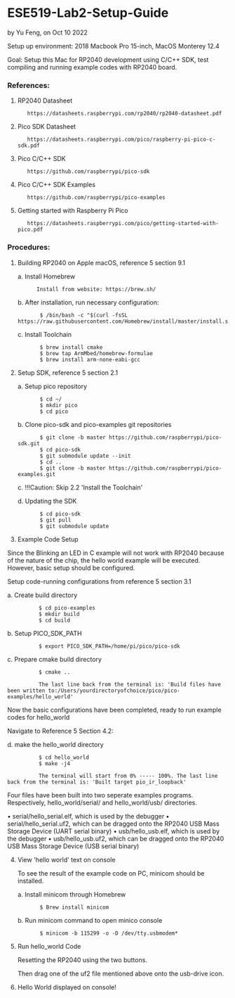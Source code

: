 # ESE519-Lab2-Setup-Guide

by Yu Feng, on Oct 10 2022

Setup up environment: 2018 Macbook Pro 15-inch, MacOS Monterey 12.4

Goal: Setup this Mac for RP2040 development using C/C++ SDK, test compiling and running example codes with RP2040 board.

### References:

1. RP2040 Datasheet

          https://datasheets.raspberrypi.com/rp2040/rp2040-datasheet.pdf

2. Pico SDK Datasheet

          https://datasheets.raspberrypi.com/pico/raspberry-pi-pico-c-sdk.pdf

3. Pico C/C++ SDK

          https://github.com/raspberrypi/pico-sdk
          
4. Pico C/C++ SDK Examples

          https://github.com/raspberrypi/pico-examples
          
5. Getting started with Raspberry Pi Pico

          https://datasheets.raspberrypi.com/pico/getting-started-with-pico.pdf

### Procedures:

1. Building RP2040 on Apple macOS, reference 5 section 9.1

    a. Install Homebrew
          
             Install from website: https://brew.sh/
              
    b. After installation, run necessary configuration: 
          
              $ /bin/bash -c "$(curl -fsSL https://raw.githubusercontent.com/Homebrew/install/master/install.sh)"
              
    c. Install Toolchain
         
              $ brew install cmake
              $ brew tap ArmMbed/homebrew-formulae
              $ brew install arm-none-eabi-gcc
              
2. Setup SDK, reference 5 section 2.1

    a. Setup pico repository
    
              $ cd ~/
              $ mkdir pico
              $ cd pico
              
    b. Clone pico-sdk and pico-examples git repositories
    
              $ git clone -b master https://github.com/raspberrypi/pico-sdk.git
              $ cd pico-sdk
              $ git submodule update --init
              $ cd ..
              $ git clone -b master https://github.com/raspberrypi/pico-examples.git
              
     c. !!!Caution: Skip 2.2 'Install the Toolchain' 
     
     d. Updating the SDK
     
              $ cd pico-sdk
              $ git pull
              $ git submodule update
             
3. Example Code Setup

  Since the Blinking an LED in C example will not work with RP2040 because of the nature of the chip, the hello world example will be executed. However,     basic setup should be configured. 
  
  Setup code-running configurations from reference 5 section 3.1

   a. Create build directory
   
              $ cd pico-examples
              $ mkdir build
              $ cd build
              
   b. Setup PICO_SDK_PATH
   
              $ export PICO_SDK_PATH=/home/pi/pico/pico-sdk
              
   c. Prepare cmake build directory
   
              $ cmake ..
              
              The last line back from the terminal is: 'Build files have been written to:/Users/yourdirectoryofchoice/pico/pico-examples/hello_world'
              
   Now the basic configurations have been completed, ready to run example codes for hello_world
   
   Navigate to Reference 5 Section 4.2:
   
   d. make the hello_world directory
   
              $ cd hello_world
              $ make -j4
              
              The terminal will start from 0% ----- 100%. The last line back from the terminal is: 'Built target pio_ir_loopback'
              
  Four files have been built into two seperate examples programs. Respectively, hello_world/serial/ and hello_world/usb/ directories.
              
  • serial/hello_serial.elf, which is used by the debugger
  • serial/hello_serial.uf2, which can be dragged onto the RP2040 USB Mass Storage Device (UART serial binary)
  • usb/hello_usb.elf, which is used by the debugger
  • usb/hello_usb.uf2, which can be dragged onto the RP2040 USB Mass Storage Device (USB serial binary)
              
 4. View 'hello world' text on console

    To see the result of the example code on PC, minicom should be installed.
    
    a. Install minicom through Homebrew
    
               $ Brew install minicom
               
    b. Run minicom command to open minico console
    
               $ minicom -b 115299 -o -D /dev/tty.usbmodem*
               
5. Run hello_world Code

    Resetting the RP2040 using the two buttons.
    
    Then drag one of the uf2 file mentioned above onto the usb-drive icon.
    
6. Hello World displayed on console!
              
            
            

